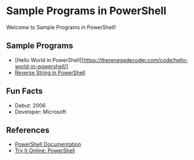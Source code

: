 # Sample Programs in PowerShell

Welcome to Sample Programs in PowerShell!

## Sample Programs

- [Hello World in PowerShell][https://therenegadecoder.com/code/hello-world-in-powershell/]
- [Reverse String in PowerShell][2]

## Fun Facts

- Debut: 2006
- Developer: Microsoft

## References

- [PowerShell Documentation](https://docs.microsoft.com/en-us/powershell/)
- [Try It Online: PowerShell](https://tio.run/#powershell)

[2]: ./Reverse-String.ps1
